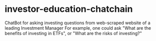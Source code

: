 # investor-education-chatchain
ChatBot for asking investing questions from web-scraped website of a leading Investment Manager
For example, one could ask "What are the benefits of investing in ETFs", or "What are the risks of investing?"

